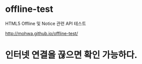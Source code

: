 # offline-test

HTML5 Offline 및 Notice 관련 API 테스트

http://mohwa.github.io/offline-test/

# 인터넷 연결을 끊으면 확인 가능하다.
